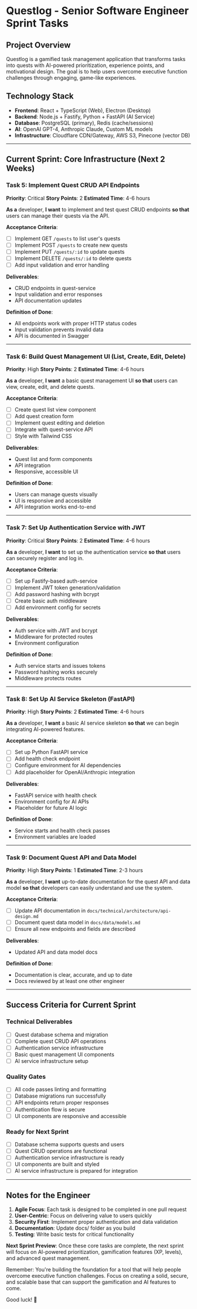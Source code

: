 # Questlog - Senior Software Engineer Sprint Tasks

## Project Overview
Questlog is a gamified task management application that transforms tasks into quests with AI-powered prioritization, experience points, and motivational design. The goal is to help users overcome executive function challenges through engaging, game-like experiences.

## Technology Stack
- **Frontend**: React + TypeScript (Web), Electron (Desktop)
- **Backend**: Node.js + Fastify, Python + FastAPI (AI Service)
- **Database**: PostgreSQL (primary), Redis (cache/sessions)
- **AI**: OpenAI GPT-4, Anthropic Claude, Custom ML models
- **Infrastructure**: Cloudflare CDN/Gateway, AWS S3, Pinecone (vector DB)

---

## Current Sprint: Core Infrastructure (Next 2 Weeks)

### Task 5: Implement Quest CRUD API Endpoints
**Priority**: Critical
**Story Points**: 2
**Estimated Time**: 4-6 hours

**As a** developer, **I want** to implement and test quest CRUD endpoints **so that** users can manage their quests via the API.

**Acceptance Criteria**:
- [ ] Implement GET `/quests` to list user's quests
- [ ] Implement POST `/quests` to create new quests
- [ ] Implement PUT `/quests/:id` to update quests
- [ ] Implement DELETE `/quests/:id` to delete quests
- [ ] Add input validation and error handling

**Deliverables**:
- CRUD endpoints in quest-service
- Input validation and error responses
- API documentation updates

**Definition of Done**:
- All endpoints work with proper HTTP status codes
- Input validation prevents invalid data
- API is documented in Swagger

---

### Task 6: Build Quest Management UI (List, Create, Edit, Delete)
**Priority**: High
**Story Points**: 2
**Estimated Time**: 4-6 hours

**As a** developer, **I want** a basic quest management UI **so that** users can view, create, edit, and delete quests.

**Acceptance Criteria**:
- [ ] Create quest list view component
- [ ] Add quest creation form
- [ ] Implement quest editing and deletion
- [ ] Integrate with quest-service API
- [ ] Style with Tailwind CSS

**Deliverables**:
- Quest list and form components
- API integration
- Responsive, accessible UI

**Definition of Done**:
- Users can manage quests visually
- UI is responsive and accessible
- API integration works end-to-end

---

### Task 7: Set Up Authentication Service with JWT
**Priority**: Critical
**Story Points**: 2
**Estimated Time**: 4-6 hours

**As a** developer, **I want** to set up the authentication service **so that** users can securely register and log in.

**Acceptance Criteria**:
- [ ] Set up Fastify-based auth-service
- [ ] Implement JWT token generation/validation
- [ ] Add password hashing with bcrypt
- [ ] Create basic auth middleware
- [ ] Add environment config for secrets

**Deliverables**:
- Auth service with JWT and bcrypt
- Middleware for protected routes
- Environment configuration

**Definition of Done**:
- Auth service starts and issues tokens
- Password hashing works securely
- Middleware protects routes

---

### Task 8: Set Up AI Service Skeleton (FastAPI)
**Priority**: High
**Story Points**: 2
**Estimated Time**: 4-6 hours

**As a** developer, **I want** a basic AI service skeleton **so that** we can begin integrating AI-powered features.

**Acceptance Criteria**:
- [ ] Set up Python FastAPI service
- [ ] Add health check endpoint
- [ ] Configure environment for AI dependencies
- [ ] Add placeholder for OpenAI/Anthropic integration

**Deliverables**:
- FastAPI service with health check
- Environment config for AI APIs
- Placeholder for future AI logic

**Definition of Done**:
- Service starts and health check passes
- Environment variables are loaded

---

### Task 9: Document Quest API and Data Model
**Priority**: High
**Story Points**: 1
**Estimated Time**: 2-3 hours

**As a** developer, **I want** up-to-date documentation for the quest API and data model **so that** developers can easily understand and use the system.

**Acceptance Criteria**:
- [ ] Update API documentation in `docs/technical/architecture/api-design.md`
- [ ] Document quest data model in `docs/data/models.md`
- [ ] Ensure all new endpoints and fields are described

**Deliverables**:
- Updated API and data model docs

**Definition of Done**:
- Documentation is clear, accurate, and up to date
- Docs reviewed by at least one other engineer

---

## Success Criteria for Current Sprint

### Technical Deliverables
- [ ] Quest database schema and migration
- [ ] Complete quest CRUD API operations
- [ ] Authentication service infrastructure
- [ ] Basic quest management UI components
- [ ] AI service infrastructure setup

### Quality Gates
- [ ] All code passes linting and formatting
- [ ] Database migrations run successfully
- [ ] API endpoints return proper responses
- [ ] Authentication flow is secure
- [ ] UI components are responsive and accessible

### Ready for Next Sprint
- [ ] Database schema supports quests and users
- [ ] Quest CRUD operations are functional
- [ ] Authentication service infrastructure is ready
- [ ] UI components are built and styled
- [ ] AI service infrastructure is prepared for integration

---

## Notes for the Engineer

1. **Agile Focus**: Each task is designed to be completed in one pull request
2. **User-Centric**: Focus on delivering value to users quickly
3. **Security First**: Implement proper authentication and data validation
4. **Documentation**: Update docs/ folder as you build
5. **Testing**: Write basic tests for critical functionality

**Next Sprint Preview**: Once these core tasks are complete, the next sprint will focus on AI-powered prioritization, gamification features (XP, levels), and advanced quest management.

Remember: You're building the foundation for a tool that will help people overcome executive function challenges. Focus on creating a solid, secure, and scalable base that can support the gamification and AI features to come.

Good luck! 🚀 